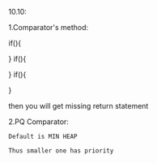 

10.10:

1.Comparator's method:

if(){
	
}
if(){
	
}
if(){
	
}

then you will get missing return statement

2.PQ Comparator:

	Default is MIN HEAP

	Thus smaller one has priority





